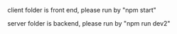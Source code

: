 client folder is front end, please run by "npm start"

server folder is backend, please run by "npm run dev2"

